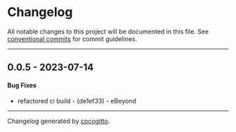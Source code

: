 # Changelog
All notable changes to this project will be documented in this file. See [conventional commits](https://www.conventionalcommits.org/) for commit guidelines.

- - -
## 0.0.5 - 2023-07-14
#### Bug Fixes
- refactored ci build - (de1ef33) - eBeyond

- - -

Changelog generated by [cocogitto](https://github.com/cocogitto/cocogitto).